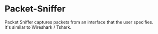 # Packet-Sniffer
Packet Sniffer captures packets from an interface that the user specifies. It's similar to Wireshark / Tshark. 
